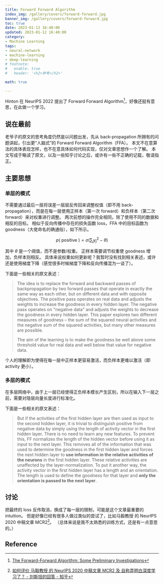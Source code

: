 ```yaml
---
title: Forward Forward Algorithm
index_img: /gallery/covers/forward-forward.jpg
banner_img: /gallery/covers/forward-forward.jpg
toc: true
date: 2023-01-12 16:40:00
updated: 2023-01-12 16:40:00
category:
- Machine Learning
tags:
- neural-network
- machine-learning
- deep-learning
# footnote:
#   enable: true
#   header: '<h2>参考</h2>'

math: true

---
```

<!-- omit in toc -->

Hinton 在 NeurIPS 2022 提出了 Forward Forward Algorithm[^1]，好像还挺有意思，在此做一个学习。
<!-- more -->

## 说在最前

老爷子的原文的思考角度仍然是以问题出发，先从 back-propagation 所拥有的问题讲起，引出更“人脑式”的 Forward Forward Algorithm（FFA）。
本文不在意算法的具体表现怎样，也不在意具体如何代码实现，仅对文章思想作一个了解。
本文写成于略读了原文，以及一些知乎讨论之后，或许有一些不正确的记载，敬请指正。

## 主要思想

### 单层的模式

不需要通过最后一层将误差一层层反传回来调整权值（即不用 back-propagation），而是在每一层使用正样本（第一次 forward）和负样本（第二次 forward）来对权重进行调整。
两次前想的操作完全相同，除了使用不同的数据和相反的目标。
相似于反向传播中存在的损失函数 loss，FFA 中的目标函数为 goodness（大佬命名的确通俗），如下所示。

$$
p(\text { positive })=\sigma\left(\sum_j y_j^2-\theta\right)
$$

其中 $\theta$ 是一个阈值，而不是参数/权重。
正样本需要调节权重使 goodness 增加，负样本则相反。
具体来说权重如何更新呢？我暂时没有找到相关表述，或许还是使用梯度下降（感觉很多时候梯度下降和反向传播混为一谈了）。

下面是一些相关的原文表述：
> The idea is to replace the forward and backward passes of backpropagation by two forward passes that operate in exactly the same way as each other, but on different data and with opposite objectives. 
> The positive pass operates on real data and adjusts the weights to increase the goodness in every hidden layer. 
> The negative pass operates on "negative data" and adjusts the weights to decrease the goodness in every hidden layer. 
> This paper explores two different measures of goodness – the sum of the squared neural activities and the negative sum of the squared activities, but many other measures are possible.
> 
> The aim of the learning is to make the goodness be well above some threshold value for real data and well below that value for negative data.

个人的理解即为使得在每一层中正样本更容易激活，而负样本更难以激活（即 activity 更小）。

### 多层的模式

在多层网络中，由于上一层已经使得正负样本模长产生区别，所以在输入下一层之前，需要对隐层向量长度进行标准化。

下面是一些相关的原文表述：
> But if the activities of the first hidden layer are then used as input to the second hidden layer, it is trivial to distinguish positive from negative data by simply using the length of activity vector in the first hidden layer.
> There is no need to learn any new features.
> To prevent this, FF normalizes the length of the hidden vector before using it as input to the next layer.
> This removes all of the information that was used to determine the goodness in the first hidden layer and forces the next hidden layer to **use information in the relative activities of the neurons** in the first hidden layer.
> These relative activities are unaffected by the layer-normalization.
> To put it another way, the activity vector in the first hidden layer has a length and an orientation.
> The length is used to define the goodness for that layer and **only the orientation is passed to the next layer**.

## 讨论

把最终的 loss 反传取消，换成了每一层的限制，可能是这个文章最重要的 intuition。
但是好像已经有很多人做过类似的尝试了，比如马毅教授 的 NeurIPS 2020 中稿文章 MCR2[^3]。
（总体来说是我不太熟悉的训练方式，还是有一点意思的。）

## Reference

[^1]: [The Forward-Forward Algorithm: Some Preliminary Investigations](https://www.cs.toronto.edu/~hinton/FFA13.pdf)
[^2]: [如何评价Hinton提出的Forward-Forward方法？ - 刘斯坦的回答 - 知乎](https://www.zhihu.com/question/570153849/answer/2787026263)
[^3]: [如何评价 马毅教授 的 NeurIPS 2020 中稿文章 MCR2 及 自称弄明白深度学习了？ - 刘斯坦的回答 - 知乎](https://www.zhihu.com/question/423767542/answer/1893558922)


